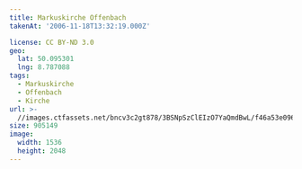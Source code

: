 ```yaml
---
title: Markuskirche Offenbach
takenAt: '2006-11-18T13:32:19.000Z'

license: CC BY-ND 3.0
geo:
  lat: 50.095301
  lng: 8.787088
tags:
  - Markuskirche
  - Offenbach
  - Kirche
url: >-
  //images.ctfassets.net/bncv3c2gt878/3BSNpSzClEIzO7YaQmdBwL/f46a53e0961b0ed97d28e2a0fa1ef658/markuskirche-offenbach_4545504532_o
size: 905149
image:
  width: 1536
  height: 2048
---
```

